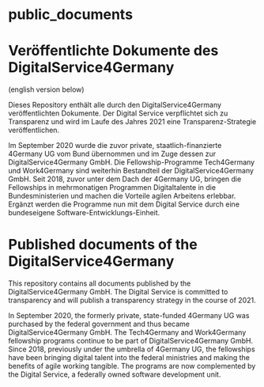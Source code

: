 # public_documents
# Veröffentlichte Dokumente des DigitalService4Germany
(english version below)

Dieses Repository enthält alle durch den DigitalService4Germany veröffentlichten Dokumente. Der Digital Service verpflichtet sich zu Transparenz und wird im Laufe des Jahres 2021 eine Transparenz-Strategie veröffentlichen. 

Im September 2020 wurde die zuvor private, staatlich-finanzierte 4Germany UG vom Bund übernommen und im Zuge dessen zur DigitalService4Germany GmbH. Die Fellowship-Programme Tech4Germany und Work4Germany sind weiterhin Bestandteil der DigitalService4Germany GmbH. Seit 2018, zuvor unter dem Dach der 4Germany UG, bringen die Fellowships in mehrmonatigen Programmen Digitaltalente in die Bundesministerien und machen die Vorteile agilen Arbeitens erlebbar. Ergänzt werden die Programme nun mit dem Digital Service durch eine bundeseigene Software-Entwicklungs-Einheit. 

# Published documents of the DigitalService4Germany

This repository contains all documents published by the DigitalService4Germany GmbH. The Digital Service is committed to transparency and will publish a transparency strategy in the course of 2021. 

In September 2020, the formerly private, state-funded 4Germany UG was purchased by the federal government and thus became DigitalService4Germany GmbH. The Tech4Germany and Work4Germany fellowship programs continue to be part of DigitalService4Germany GmbH. Since 2018, previously under the umbrella of 4Germany UG, the fellowships have been bringing digital talent into the federal ministries and making the benefits of agile working tangible. The programs are now complemented by the Digital Service, a federally owned software development unit. 
